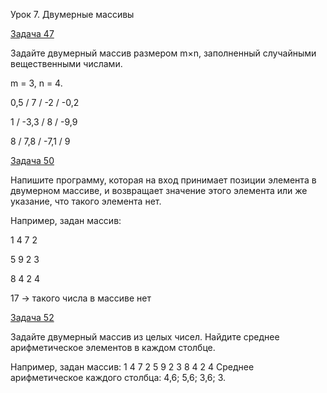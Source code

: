 Урок 7. Двумерные массивы

[Задача 47](/Task1/Program.cs)

Задайте двумерный массив размером m×n, заполненный случайными вещественными числами.

m = 3, n = 4.

0,5 / 7 / -2 / -0,2

1 / -3,3 / 8 / -9,9

8 / 7,8 / -7,1 / 9

[Задача 50](/Task2/Program.cs)

Напишите программу, которая на вход принимает позиции элемента в двумерном массиве, и возвращает значение этого элемента или же указание, что такого элемента нет.

Например, задан массив:

1 4 7 2

5 9 2 3

8 4 2 4

17 -> такого числа в массиве нет

[Задача 52](/Task2/Program.cs)

Задайте двумерный массив из целых чисел. Найдите среднее арифметическое элементов в каждом столбце.

Например, задан массив:
1 4 7 2
5 9 2 3
8 4 2 4
Среднее арифметическое каждого столбца: 4,6; 5,6; 3,6; 3.
